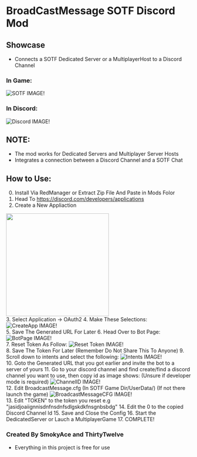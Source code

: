 # BroadCastMessage SOTF Discord Mod
## Showcase
- Connects a SOTF Dedicated Server or a MultiplayerHost to a Discord Channel
### In Game:
 ![SOTF IMAGE!](https://i.imgur.com/BVZSr1u.png)  
### In Discord:
 ![Discord IMAGE!](https://imgur.com/gTXSmRf.png)  
 

## NOTE:
- The mod works for Dedicated Servers and Multiplayer Server Hosts
- Integrates a connection between a Discord Channel and a SOTF Chat

## How to Use:
0. Install Via RedManager or Extract Zip File And Paste in Mods Folor
1. Head To https://discord.com/developers/applications  
2. Create a New Appliaction
<!---
![CreateApp IMAGE!](https://imgur.com/IruCrUj.png)  
--->
<img src="https://imgur.com/IruCrUj.png" height="280"></img>  
3. Select Application -> OAuth2
4. Make These Selections:
![CreateApp IMAGE!](https://imgur.com/ULYzxKS.png)  
5. Save The Generated URL For Later
6. Head Over to Bot Page:
![BotPage IMAGE!](https://imgur.com/8ct5N9u.png)  
7. Reset Token As Follow:
![Reset Token IMAGE!](https://imgur.com/pw0EzQB.png)  
8. Save The Token For Later (Remember Do Not Share This To Anyone)
9. Scroll down to intents and select the following:
![Intents IMAGE!](https://imgur.com/R6k1q5w.png)  
10. Goto the Generated URL that you got earlier and invite the bot to a server of yours
11. Go to your discord channel and find create/find a discord channel you want to use, then copy id as image shows:
	(Unsure if developer mode is required)
![ChannelID IMAGE!](https://imgur.com/Ccc18gq.png)  
12. Edit BroadcastMessage.cfg (In SOTF Game Dir/UserData/) (If not there launch the game)
![BroadcastMessageCFG IMAGE!](https://imgur.com/tg3Ma3D.png)  
13. Edit "TOKEN" to the token you reset e.g "jasidjoaiignnisdnfnsdnfsdlgskdkfnsgnbsbdg"
14. Edit the 0 to the copied Discord Channel Id
15. Save and Close the Config
16. Start the DedicatedServer or Lauch a MultiplayerGame
17. COMPLETE!

### Created By SmokyAce and ThirtyTwelve
- Everything in this project is free for use
